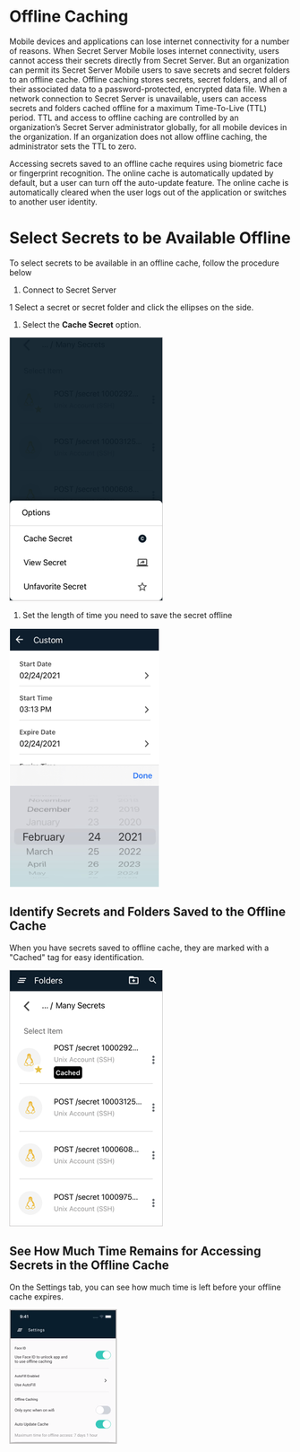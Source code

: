 [title]: # (Using Secrets from an Offline Cache)
[tags]: # (mobile,cache,offline)
[priority]: # (600)

# Offline Caching

Mobile devices and applications can lose internet connectivity for a number of reasons. When Secret Server Mobile loses internet connectivity, users cannot access their secrets directly from Secret Server. But an organization can permit its Secret Server Mobile users to save secrets and secret folders to an offline cache. Offline caching stores secrets, secret folders, and all of their associated data to a password-protected, encrypted data file. When a network connection to Secret Server is unavailable, users can access secrets and folders cached offline for a maximum Time-To-Live (TTL) period. TTL and access to offline caching are controlled by an organization’s Secret Server administrator globally, for all mobile devices in the organization. If an organization does not allow offline caching, the administrator sets the TTL to zero.

Accessing secrets saved to an offline cache requires using biometric face or fingerprint recognition. The online cache is automatically updated by default, but a user can turn off the auto-update feature. The online cache is automatically cleared when the user logs out of the application or switches to another user identity.

# Select Secrets to be Available Offline

To select secrets to be available in an offline cache, follow the procedure below

1. Connect to Secret Server

1 Select a secret or secret folder and click the ellipses on the side.

1. Select the **Cache Secret** option.

![home](images/cache-secret.png "Select Cache Secret")

1. Set the length of time you need to save the secret offline

![home](images/duration-custom2.png "Set the Duration")

## Identify Secrets and Folders Saved to the Offline Cache

When you have secrets saved to offline cache, they are marked with a "Cached" tag for easy identification.

![home](images/cache-tagged.png "Identify Cached Secrets")

## See How Much Time Remains for Accessing Secrets in the Offline Cache

On the Settings tab, you can see how much time is left before your offline cache expires.

![home](images/max-time-offline-access.png "Identify Time Remaining")

